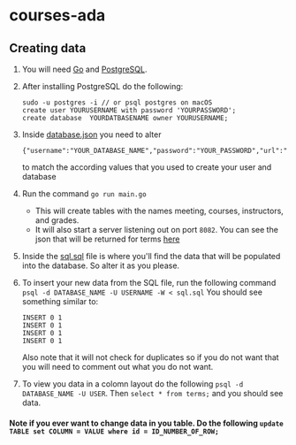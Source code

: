 # courses-ada

## Creating data
1. You will need [Go](https://golang.org/doc/) and [PostgreSQL](https://www.postgresql.org/).
2. After installing PostgreSQL do the following:
    ```
    sudo -u postgres -i // or psql postgres on macOS
    create user YOURUSERNAME with password 'YOURPASSWORD';
    create database  YOURDATBASENAME owner YOURUSERNAME;
    ```
3. Inside [database.json](https://github.com/kdjohnson/courses-ada/blob/master/database.json) you need to alter 
    ```
    {"username":"YOUR_DATABASE_NAME","password":"YOUR_PASSWORD","url":"localhost","dbname":"YOUR_DATABASE_NAME"}
    ```
    to match the according values that you used to create your user and database 
4. Run the command `go run main.go`
    * This will create tables with the names meeting, courses, instructors, and grades.
    * It will also start a server listening out on port `8082`. You can see the json that will be returned for terms [here](http://localhost:8082/api/terms) 
5. Inside the [sql.sql](https://github.com/kdjohnson/courses-ada/blob/master/sql.sql) file is where you'll find the data that will be populated into the database. So alter it as you please.
6. To insert your new data from the SQL file, run the following command `psql -d DATABASE_NAME -U USERNAME -W < sql.sql` You should see something similar to: 
    ```
    INSERT 0 1
    INSERT 0 1
    INSERT 0 1
    INSERT 0 1
    ```

    Also note that it will not check for duplicates so if you do not want that you will need to comment out what you do not want. 
7. To view you data in a colomn layout do the following `psql -d DATABASE_NAME -U USER`. Then `select * from terms;` and you should see data.

#### Note if you ever want to change data in you table. Do the following `update TABLE set COLUMN = VALUE where id = ID_NUMBER_OF_ROW;`

